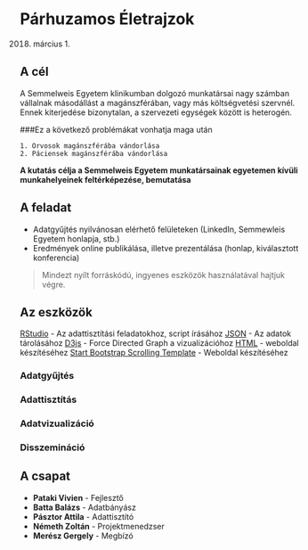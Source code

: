 Párhuzamos Életrajzok
=====================

2018. március 1.

## A cél
A Semmelweis Egyetem klinikumban dolgozó munkatársai nagy számban vállalnak másodállást a magánszférában, vagy más költségvetési szervnél. Ennek kiterjedése bizonytalan, a szervezeti egységek között is heterogén.

###Ez a következő problémákat vonhatja maga után
```
1. Orvosok magánszférába vándorlása
2. Páciensek magánszférába vándorlása
```
**A kutatás célja a Semmelweis Egyetem munkatársainak egyetemen kívüli munkahelyeinek feltérképezése, bemutatása**

## A feladat
- Adatgyűjtés nyilvánosan elérhető felületeken (LinkedIn, Semmewleis Egyetem honlapja, stb.)
- Eredmények online publikálása, illetve prezentálása (honlap, kiválasztott konferencia)
> Mindezt nyílt forráskódú, ingyenes eszközök használatával hajtjuk végre.

## Az eszközök
[RStudio](https://www.rstudio.com) - Az adattisztítási feladatokhoz, script írásához
[JSON](https://www.json.org) - Az adatok tárolásához
[D3js](https://d3js.org) - Force Directed Graph a vizualizációhoz
[HTML](https://www.w3schools.com/html/) - weboldal készítéséhez
[Start Bootstrap Scrolling Template](https://startbootstrap.com/template-overviews/scrolling-nav/) - Weboldal készítéséhez


### Adatgyűjtés
### Adattisztítás
### Adatvizualizáció
### Disszemináció
## A csapat
* **Pataki Vivien** - Fejlesztő
* **Batta Balázs** - Adatbányász
* **Pásztor Attila** - Adattisztító
* **Németh Zoltán** - Projektmenedzser
* **Merész Gergely** - Megbízó
